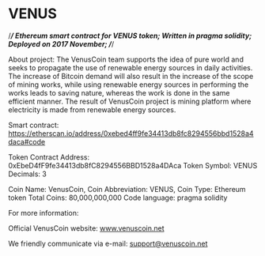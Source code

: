 # VENUS
/***************************************************/
Ethereum smart contract for VENUS token;
Written in pragma solidity;
Deployed on 2017 November;
/***************************************************/

About project:
The VenusCoin team supports the idea of pure world and seeks to propagate the use of renewable energy sources in daily activities. The increase of Bitcoin demand will also result in the increase of the scope of mining works, while using renewable energy sources in performing the works leads to saving nature, whereas the work is done in the same efficient manner. The result of VenusCoin project is mining platform where electricity is made from renewable energy sources.

Smart contract:
https://etherscan.io/address/0xebed4ff9fe34413db8fc8294556bbd1528a4daca#code

Token Contract Address: 0xEbeD4fF9fe34413db8fC8294556BBD1528a4DAca
Token Symbol: VENUS
Decimals: 3

Coin Name: VenusCoin,
Coin Abbreviation: VENUS,
Coin Type: Ethereum token
Total Coins: 80,000,000,000
Code language: pragma solidity

For more information:

Official VenusCoin website:
www.venuscoin.net

We friendly communicate via e-mail:
support@venuscoin.net
